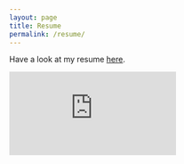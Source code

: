 ```yaml
---
layout: page
title: Resume
permalink: /resume/
---
```


Have a look at my resume [here](/assets/ShariqHafeez_Resume.pdf).

<embed src="https://sshafeez.github.io/assets/ShariqHafeez_Resume.pdf">
